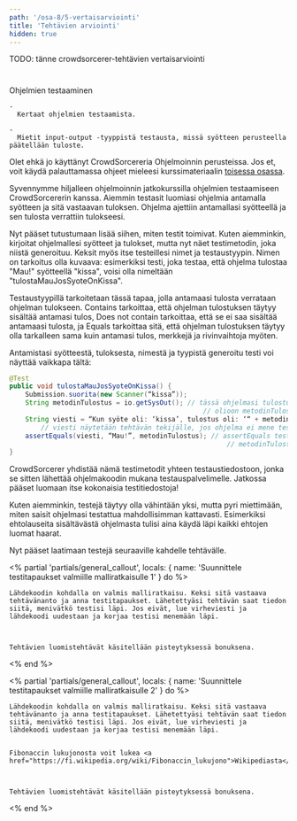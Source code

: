 ```yaml
---
path: '/osa-8/5-vertaisarviointi'
title: 'Tehtävien arviointi'
hidden: true
---
```



TODO: tänne crowdsorcerer-tehtävien vertaisarviointi


#
  Ohjelmien testaaminen




<text-box variant='learningObjectives' name='Oppimistavoitteet'>


    -
      Kertaat ohjelmien testaamista.

    -
      Mietit input-output -tyyppistä testausta, missä syötteen perusteella päätellään tuloste.



<text-box>


  Olet ehkä jo käyttänyt CrowdSorcereria Ohjelmoinnin perusteissa. Jos et, voit käydä palauttamassa ohjeet mieleesi kurssimateriaalin <a href="/part2/">toisessa osassa</a>.



  Syvennymme hiljalleen ohjelmoinnin jatkokurssilla ohjelmien testaamiseen CrowdSorcererin kanssa. Aiemmin testasit luomiasi ohjelmia antamalla syötteen ja sitä vastaavan tuloksen. Ohjelma ajettiin antamallasi syötteellä ja sen tulosta verrattiin tulokseesi.



  Nyt pääset tutustumaan lisää siihen, miten testit toimivat. Kuten aiemminkin, kirjoitat ohjelmallesi syötteet ja tulokset, mutta nyt näet testimetodin, joka niistä generoituu. Keksit myös itse testeillesi nimet ja testaustyypin. Nimen on tarkoitus olla kuvaava: esimerkiksi testi, joka testaa, että ohjelma tulostaa "Mau!" syötteellä "kissa", voisi olla nimeltään "tulostaMauJosSyoteOnKissa".



  Testaustyypillä tarkoitetaan tässä tapaa, jolla antamaasi tulosta verrataan ohjelman tulokseen. Contains tarkoittaa, että ohjelman tulostuksen täytyy sisältää antamasi tulos, Does not contain tarkoittaa, että se ei saa sisältää antamaasi tulosta, ja Equals tarkoittaa sitä, että ohjelman tulostuksen täytyy olla tarkalleen sama kuin antamasi tulos, merkkejä ja rivinvaihtoja myöten.



  Antamistasi syötteestä, tuloksesta, nimestä ja tyypistä generoitu testi voi näyttää vaikkapa tältä:



```java
@Test
public void tulostaMauJosSyoteOnKissa() {
	Submission.suorita(new Scanner(“kissa”));
	String metodinTulostus = io.getSysOut(); // tässä ohjelmasi tulostus tallennetaan
                                                 // olioon metodinTulostus
	String viesti = “Kun syöte oli: ‘kissa’, tulostus oli: ‘“ + metodinTulostus + “‘, mutta se ei ollut: ‘Mau!’.”;
        // viesti näytetään tehtävän tekijälle, jos ohjelma ei mene testistä läpi
	assertEquals(viesti, “Mau!”, metodinTulostus); // assertEquals testaa sitä, että
                                                       // metodinTulostus on tarkalleen “Mau!”
}
```


  CrowdSorcerer yhdistää nämä testimetodit yhteen testaustiedostoon, jonka se sitten lähettää ohjelmakoodin mukana testauspalvelimelle. Jatkossa pääset luomaan itse kokonaisia testitiedostoja!



  Kuten aiemminkin, testejä täytyy olla vähintään yksi, mutta pyri miettimään, miten saisit ohjelmasi testattua mahdollisimman kattavasti. Esimerkiksi ehtolauseita sisältävästä ohjelmasta tulisi aina käydä läpi kaikki ehtojen luomat haarat.



  Nyt pääset laatimaan testejä seuraaville kahdelle tehtävälle.


<% partial 'partials/general_callout', locals: { name: 'Suunnittele testitapaukset valmiille malliratkaisulle 1' } do %>


    Lähdekoodin kohdalla on valmis malliratkaisu. Keksi sitä vastaava tehtävänanto ja anna testitapaukset. Lähetettyäsi tehtävän saat tiedon siitä, menivätkö testisi läpi. Jos eivät, lue virheviesti ja lähdekoodi uudestaan ja korjaa testisi menemään läpi.



    Tehtävien luomistehtävät käsitellään pisteytyksessä bonuksena.


<% end %>

<div class='crowdsorcerer-widget' data-assignment='14'></div>

<% partial 'partials/general_callout', locals: { name: 'Suunnittele testitapaukset valmiille malliratkaisulle 2' } do %>


    Lähdekoodin kohdalla on valmis malliratkaisu. Keksi sitä vastaava tehtävänanto ja anna testitapaukset. Lähetettyäsi tehtävän saat tiedon siitä, menivätkö testisi läpi. Jos eivät, lue virheviesti ja lähdekoodi uudestaan ja korjaa testisi menemään läpi.


    Fibonaccin lukujonosta voit lukea <a href="https://fi.wikipedia.org/wiki/Fibonaccin_lukujono">Wikipediasta</a>.



    Tehtävien luomistehtävät käsitellään pisteytyksessä bonuksena.


<% end %>

<div class='crowdsorcerer-widget' data-assignment='13'></div>

